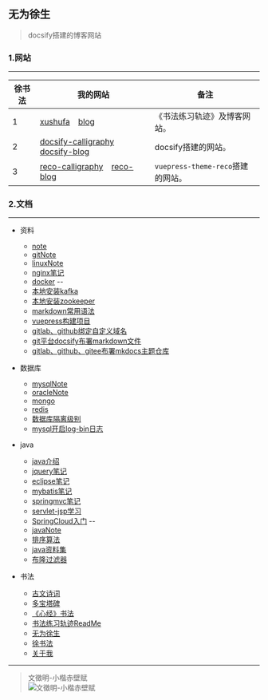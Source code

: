 
## 无为徐生

> docsify搭建的博客网站

### 1.网站

---

| 徐书法 | 我的网站 |  备注  |
| ---  | ------------- |  ------------- |
| 1    | [xushufa]( https://xushufa.cn ) &ensp; [blog]( https://blog.xushufa.cn ) | 《书法练习轨迹》及博客网站。     |
| 2    | [docsify-calligraphy]( https://docsify-calligraphy.xushufa.cn ) &ensp; [docsify-blog]( https://docsify-blog.xushufa.cn ) | docsify搭建的网站。 |
| 3    | [reco-calligraphy]( https://reco-calligraphy.xushufa.cn ) &ensp; [reco-blog]( https://reco-blog.xushufa.cn ) | `vuepress-theme-reco`搭建的网站。     |


### 2.文档

---

- 资料
  - [note](资料/笔记/note.md)
  - [gitNote](资料/笔记/gitNote.md)
  - [linuxNote](资料/笔记/linuxNote-x.md)
  - [nginx笔记](资料/笔记/nginx笔记.md)
  - [docker](资料/笔记/docker.md)
  --
  - [本地安装kafka](资料/文档/本地安装kafka.md)
  - [本地安装zookeeper](资料/文档/本地安装zookeeper.md)
  - [markdown常用语法](资料/文档/markdown常用语法.md)
  - [vuepress构建项目](资料/文档/vuepress构建项目.md)
  - [gitlab、github绑定自定义域名](资料/文档/gitlab、github绑定自定义域名.md)
  - [git平台docsify布署markdown文件](资料/文档/git平台docsify布署markdown文件.md)
  - [gitlab、github、gitee布署mkdocs主题仓库](资料/文档/gitlab、github、gitee布署mkdocs主题仓库.md)
  
- 数据库  
  - [mysqlNote](数据库/mysqlNote.md)
  - [oracleNote](数据库/oracleNote.md)
  - [mongo](数据库/mongo.md)
  - [redis](数据库/redis.md)
  - [数据库隔离级别](数据库/数据库隔离级别.md)
  - [mysql开启log-bin日志](数据库/mysql开启log-bin日志.md)

- java
  - [java介绍](java/教程/java介绍.md)
  - [jquery笔记](java/教程/jquery笔记.md)
  - [eclipse笔记](java/教程/eclipse笔记.md)
  - [mybatis笔记](java/教程/mybatis笔记.md)
  - [springmvc笔记](java/教程/springmvc笔记.md)
  - [servlet-jsp学习](java/教程/servlet-jsp学习.md)
  - [SpringCloud入门](java/教程/SpringCloud入门.md)
  --
  - [javaNote](java/资料/javaNote.md)
  - [排序算法](java/资料/排序算法.md)
  - [java资料集](java/资料/java资料集.md)
  - [布隆过滤器](java/资料/布隆过滤器.md)

	
- 书法
  - [古文诗词](书法/古文诗词.md)
  - [多宝塔碑](书法/多宝塔碑.md)
  - [《心经》书法](书法/《心经》书法.md)
  - [书法练习轨迹ReadMe](书法/书法练习轨迹ReadMe.md)
  - [无为徐生](书法/无为徐生.md)
  - [徐书法](书法/徐书法.md)
  - [关于我](书法/关于我.md)





---
	
> 文徵明-小楷赤壁赋 <br/>
![文徵明-小楷赤壁赋]( https://xyqin.coding.net/p/my/d/imgs/git/raw/master/other/文徵明-小楷赤壁赋.jpg )

